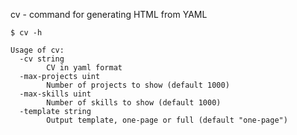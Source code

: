 cv - command for generating HTML from YAML


    $ cv -h
    
    Usage of cv:
      -cv string
        	CV in yaml format
      -max-projects uint
        	Number of projects to show (default 1000)
      -max-skills uint
        	Number of skills to show (default 1000)
      -template string
        	Output template, one-page or full (default "one-page")
    

<!-- Generated by main_test.go, DO NOT EDIT! -->